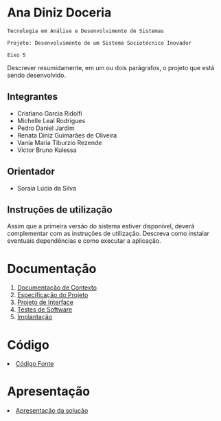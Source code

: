 # Ana Diniz Doceria

`Tecnologia em Análise e Desenvolvimento de Sistemas`

`Projeto: Desenvolvimento de um Sistema Sociotécnico Inovador`

`Eixo 5`

Descrever resumidamente, em um ou dois parágrafos, o projeto que está sendo desenvolvido.

## Integrantes

- Cristiano Garcia Ridolfi
- Michelle Leal Rodrigues
- Pedro Daniel Jardim
- Renata Diniz Guimarães de Oliveira
- Vania Maria Tiburzio Rezende
- Victor Bruno Kulessa

## Orientador

* Soraia Lúcia da Silva

## Instruções de utilização

Assim que a primeira versão do sistema estiver disponível, deverá complementar com as instruções de utilização. Descreva como instalar eventuais dependências e como executar a aplicação.

# Documentação

<ol>
<li><a href="docs/01-Documentação de Contexto.md"> Documentação de Contexto</a></li>
<li><a href="docs/02-Especificação do Projeto.md"> Especificação do Projeto</a></li>
<li><a href="docs/03-Projeto de Interface.md"> Projeto de Interface</a></li>
<li><a href="docs/04-Testes de Software.md"> Testes de Software</a></li>
<li><a href="docs/05-Implantação.md"> Implantação</a></li>
</ol>

# Código

<li><a href="src/README.md"> Código Fonte</a></li>

# Apresentação

<li><a href="presentation/README.md"> Apresentação da solução</a></li>
